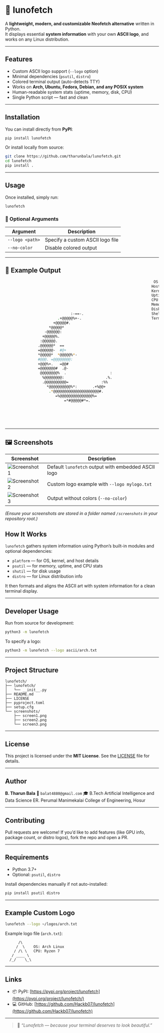 

# 🌙 lunofetch

A **lightweight, modern, and customizable Neofetch alternative** written in Python.  
It displays essential **system information** with your own **ASCII logo**, and works on any Linux distribution.

---

##  Features

-  Custom ASCII logo support (`--logo` option)
-  Minimal dependencies (`psutil`, `distro`)
-  Colored terminal output (auto-detects TTY)
-  Works on **Arch, Ubuntu, Fedora, Debian, and any POSIX system**
-  Human-readable system stats (uptime, memory, disk, CPU)
-  Single Python script — fast and clean

---

##  Installation

You can install directly from **PyPI**:

```bash
pip install lunofetch
````

Or install locally from source:

```bash
git clone https://github.com/tharunbala/lunofetch.git
cd lunofetch
pip install .
```

---

##  Usage

Once installed, simply run:

```bash
lunofetch
```

### 🔧 Optional Arguments

| Argument        | Description                      |
| --------------- | -------------------------------- |
| `--logo <path>` | Specify a custom ASCII logo file |
| `--no-color`    | Disable colored output           |

---

## 🧩 Example Output

```bash
                                                                    OS: Arch Linux
                                                                   Host: NoMoreMercy
                                                                   Kernel: #1 SMP PREEMPT_DYNAMIC Thu, 02 Oct 2025 19:26:36 +0000
                                                                   Uptime: 0:32:38
                                                                   CPU: AMD Rygen 5 7235HS (8 cores)
                                                                   Memory: 3.0GB/23.2GB (13.0%)
                                                                   Disk: 46.9GB/475.9GB
                              :-==-.                               Shell: /bin/zsh
                        .+@@@@@%+-.                                Terminal: tmux-256color
                      +@@@@@#.
                    *@@@@@*
                  -@@@@@@:
                 +@@@@@%.
                :@@@@@@.
               .@@@@@@*  ==
               =@@@@@@-  #@+
               *@@@@@*  *@@@@@%*-
               #@@@. =@@@@@@@@:
               +@@@%+.   =@@#
               =@@@@@@@#  .@-
                @@@@@@@@%  .                    :
                 %@@@@@@@@:                   .%.
                 .@@@@@@@@@@=               :%%
                   *@@@@@@@@@@%*:       .+%@@+
                    .*@@@@@@@@@@@@@@@@@@@@@#.
                       =%@@@@@@@@@@@@@@@%=
                           =*#@@@@@#*=.







```

---

## 🖼️ Screenshots

| Screenshot | Description |
|-------------|--------------|
| ![Screenshot 1](screenshots/Screenshot%201.png) | Default `lunofetch` output with embedded ASCII logo |
| ![Screenshot 2](screenshots/Screenshot%202.png) | Custom logo example with `--logo mylogo.txt` |
| ![Screenshot 3](screenshots/Screenshot%203.png) | Output without colors (`--no-color`) |

*(Ensure your screenshots are stored in a folder named `/screenshots` in your repository root.)*


##  How It Works

`lunofetch` gathers system information using Python’s built-in modules and optional dependencies:

* `platform` — for OS, kernel, and host details
* `psutil` — for memory, uptime, and CPU stats
* `shutil` — for disk usage
* `distro` — for Linux distribution info

It then formats and aligns the ASCII art with system information for a clean terminal display.

---

##  Developer Usage

Run from source for development:

```bash
python3 -m lunofetch
```

To specify a logo:

```bash
python3 -m lunofetch --logo ascii/arch.txt
```

---

##  Project Structure

```
lunofetch/
├── lunofetch/
│   └── __init__.py
├── README.md
├── LICENSE
├── pyproject.toml
├── setup.cfg
└── screenshots/
    ├── screen1.png
    ├── screen2.png
    └── screen3.png
```

---

##  License

This project is licensed under the **MIT License**.
See the [LICENSE](LICENSE) file for details.

---

##  Author

**B. Tharun Bala**
📧 `balat4880@gmail.com`
🎓 B.Tech Artificial Intelligence and Data Science
ER. Perumal Manimekalai College of Engineering, Hosur

---

##  Contributing

Pull requests are welcome!
If you’d like to add features (like GPU info, package count, or distro logos), fork the repo and open a PR.

---

##  Requirements

* Python 3.7+
* Optional: `psutil`, `distro`

Install dependencies manually if not auto-installed:

```bash
pip install psutil distro
```

---

##  Example Custom Logo

```bash
lunofetch --logo ~/logos/arch.txt
```

Example logo file (`arch.txt`):

```
      /\
     /  \    OS: Arch Linux
    / /\ \   CPU: Ryzen 7
   / ____ \
  /_/    \_\
```

---

##  Links

* 📦 PyPI: [https://pypi.org/project/lunofetch](https://pypi.org/project/lunofetch/)
* 💻 GitHub: [https://github.com/Hackb07/lunofetch](https://github.com/Hackb07/lunofetch)

---

> 💬 *“Lunofetch — because your terminal deserves to look beautiful.”*

```

